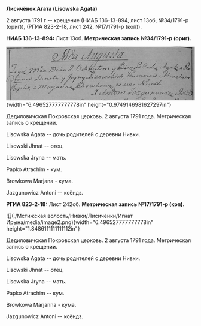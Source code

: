 **Лисичёнок Агата (Lisowska Agata)**

2 августа 1791 г -- крещение (НИАБ 136-13-894, лист 13об, №34/1791-р
(ориг)), (РГИА 823-2-18, лист 242, №17/1791-р (коп)).

**НИАБ 136-13-894:** Лист 13об. **Метрическая запись №34/1791-р
(ориг).**

![](./media/8a58523040cde8c892c3caca94aa6b0834c93150.png){width="6.496527777777778in"
height="0.9749146981627297in"}

Дедиловичская Покровская церковь. 2 августа 1791 года. Метрическая
запись о крещении.

Lisowska Agata -- дочь родителей с деревни Нивки.

Lisowski Jhnat -- отец.

Lisowska Jryna -- мать.

Papko Atrachim - кум.

Browkowa Marjana - кума.

Jazgunowicz Antoni -- ксёндз.

**РГИА 823-2-18:** Лист 242об. **Метрическая запись №17/1791-р (коп).**

![](./Мстижская волость/Нивки/Лисичёнки/Игнат Ирына/media/image2.png){width="6.496527777777778in"
height="1.8486111111111112in"}

Дедиловичская Покровская церковь. 2 августа 1791 года. Метрическая
запись о крещении.

Lisowska Agata -- дочь родителей с деревни Нивки.

Lisowski Jhnat -- отец.

Lisowska Jryna -- мать.

Papko Atrachim -- кум.

Browkowa Marjanna - кума.

Jazgunowicz Antoni -- ксёндз.
